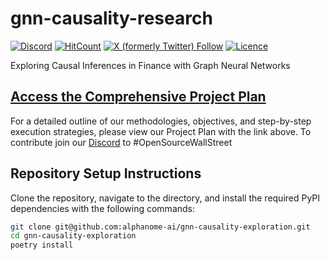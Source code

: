 # gnn-causality-research
  <a href="https://discord.gg/2MC3uJhBxs"><img alt="Discord" src="https://img.shields.io/discord/1164249739836018698"></a>
  <a href="http://hits.dwyl.com/alphanome-ai/gnn-causality-exploration"><img src="https://img.shields.io/endpoint?url=https%3A%2F%2Fhits.dwyl.com%2Falphanome-ai%2Fgnn-causality-exploration.json%3Fshow%3Dunique" alt="HitCount" /></a>
  <a href="https://twitter.com/alphanomeai"><img alt="X (formerly Twitter) Follow" src="https://img.shields.io/twitter/follow/alphanomeai"></a>
  <a href="LICENSE"><img src="https://img.shields.io/github/license/alphanome-ai/gnn-causality-exploration.svg" alt="Licence"></a>

Exploring Causal Inferences in Finance with Graph Neural Networks

## [Access the Comprehensive Project Plan](project-plan.md)

For a detailed outline of our methodologies, objectives, and step-by-step execution strategies, please view our Project Plan with the link above. To contribute join our [Discord](https://discord.gg/2MC3uJhBxs) to #OpenSourceWallStreet

## Repository Setup Instructions

Clone the repository, navigate to the directory, and install the required PyPI dependencies with the following commands:


```bash
git clone git@github.com:alphanome-ai/gnn-causality-exploration.git
cd gnn-causality-exploration
poetry install
```
